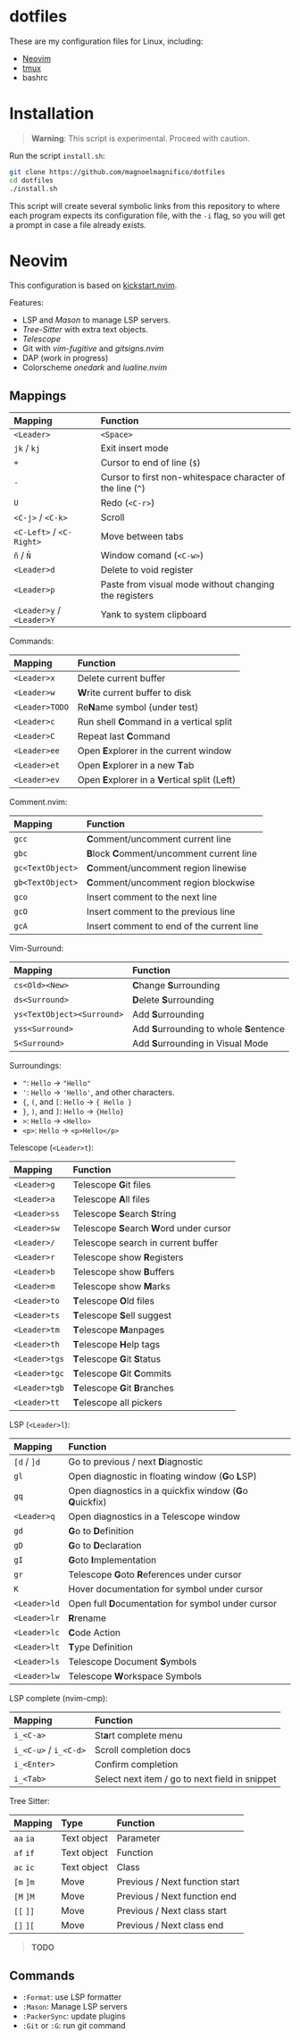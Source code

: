 # dotfiles

These are my configuration files for Linux, including:

- [Neovim](https://github.com/neovim/neovim)
- [tmux](https://github.com/tmux/tmux)
- bashrc


# Installation

> **Warning**: This script is experimental. Proceed with caution.

Run the script `install.sh`:

```bash
git clone https://github.com/magnoelmagnifico/dotfiles
cd dotfiles
./install.sh
```

This script will create several symbolic links from this repository to where
each program expects its configuration file, with the `-i` flag, so you will
get a prompt in case a file already exists.


# Neovim

This configuration is based on [kickstart.nvim].

Features:

- LSP and _Mason_ to manage LSP servers.
- _Tree-Sitter_ with extra text objects.
- _Telescope_
- Git with _vim-fugitive_ and _gitsigns.nvim_
- DAP (work in progress)
- Colorscheme _onedark_ and _lualine.nvim_

[kickstart.nvim]: https://github.com/nvim-lua/kickstart.nvim

## Mappings

| Mapping                   | Function                                                      |
|:--------------------------|:--------------------------------------------------------------|
| `<Leader>`                | `<Space>`                                                     |
| `jk` / `kj`               | Exit insert mode                                              |
| `+`                       | Cursor to end of line (`$`)                                   |
| `-`                       | Cursor to first non-whitespace character of the line (`^`)    |
| `U`                       | Redo (`<C-r>`)                                                |
| `<C-j>` / `<C-k>`         | Scroll                                                        |
| `<C-Left>` / `<C-Right>`  | Move between tabs                                             |
| `ñ` / `Ñ`                 | Window comand (`<C-w>`)                                       |
| `<Leader>d`               | Delete to void register                                       |
| `<Leader>p`               | Paste from visual mode without changing the registers         |
| `<Leader>y` / `<Leader>Y` | Yank to system clipboard                                      |


Commands:

| Mapping       | Function                                           |
|:--------------|:---------------------------------------------------|
| `<Leader>x`   | Delete current buffer                              |
| `<Leader>w`   | **W**rite current buffer to disk                   |
| `<Leader>TODO`   | Re**N**ame symbol (under test)                     |
| `<Leader>c`   | Run shell **C**ommand in a vertical split          |
| `<Leader>C`   | Repeat last **C**ommand                            |
| `<Leader>ee`  | Open **E**xplorer in the current window            |
| `<Leader>et`  | Open **E**xplorer in a new **T**ab                 |
| `<Leader>ev`  | Open **E**xplorer in a **V**ertical split (Left)   |

Comment.nvim:

| Mapping          | Function                                     |
|:-----------------|:---------------------------------------------|
| `gcc`            | **C**omment/uncomment current line           |
| `gbc`            | **B**lock **C**omment/uncomment current line |
| `gc<TextObject>` | **C**omment/uncomment region linewise        |
| `gb<TextObject>` | **C**omment/uncomment region blockwise       |
| `gco`            | Insert comment to the next line              |
| `gcO`            | Insert comment to the previous line          |
| `gcA`            | Insert comment to end of the current line    |

Vim-Surround:

| Mapping          | Function                                   |
|:-----------------|:-------------------------------------------|
| `cs<Old><New>`   | **C**hange **S**urrounding                 |
| `ds<Surround>`   | **D**elete **S**urrounding                 |
| `ys<TextObject><Surround>`| Add **S**urrounding               |
| `yss<Surround>`  | Add **S**urrounding to whole **S**entence  |
| `S<Surround>`    | Add **S**urrounding in Visual Mode         |

Surroundings:

- `"`: `Hello` -> `"Hello"`
- `'`: `Hello` -> `'Hello'`, and other characters.
- `{`, `(`, and `[`: `Hello` -> `{ Hello }`
- `}`, `)`, and `]`: `Hello` -> `{Hello}`
- `>`: `Hello` -> `<Hello>`
- `<p>`: `Hello` -> `<p>Hello</p>`

Telescope (`<Leader>t`):

| Mapping       | Function                                   |
|:--------------|:-------------------------------------------|
| `<Leader>g`   | Telescope **G**it files                    |
| `<Leader>a`   | Telescope **A**ll files                    |
| `<Leader>ss`  | Telescope **S**earch **S**tring            |
| `<Leader>sw`  | Telescope **S**earch **W**ord under cursor |
| `<Leader>/`   | Telescope search in current buffer         |
| `<Leader>r`   | Telescope show **R**egisters               |
| `<Leader>b`   | Telescope show **B**uffers                 |
| `<Leader>m`   | Telescope show **M**arks                   |
| `<Leader>to`  | **T**elescope **O**ld files                |
| `<Leader>ts`  | **T**elescope **S**ell suggest             |
| `<Leader>tm`  | **T**elescope **M**anpages                 |
| `<Leader>th`  | **T**elescope **H**elp tags                |
| `<Leader>tgs` | **T**elescope **G**it **S**tatus           |
| `<Leader>tgc` | **T**elescope **G**it **C**ommits          |
| `<Leader>tgb` | **T**elescope **G**it **B**ranches         |
| `<Leader>tt`  | **T**elescope all pickers                  |

LSP (`<Leader>l`):

| Mapping      | Function                                                    |
|:-------------|:------------------------------------------------------------|
| `[d` / `]d`  | Go to previous / next **D**iagnostic                        |
| `gl`         | Open diagnostic in floating window (**G**o **L**SP)         |
| `gq`         | Open diagnostics in a quickfix window (**G**o **Q**uickfix) |
| `<Leader>q`  | Open diagnostics in a Telescope window                      |
| `gd`         | **G**o to **D**efinition                                    |
| `gD`         | **G**o to **D**eclaration                                   |
| `gI`         | **G**oto **I**mplementation                                 |
| `gr`         | Telescope **G**oto **R**eferences under cursor              |
| `K`          | Hover documentation for symbol under cursor                 |
| `<Leader>ld` | Open full **D**ocumentation for symbol under cursor         |
| `<Leader>lr` | **R**rename                                                 |
| `<Leader>lc` | **C**ode Action                                             |
| `<Leader>lt` | **T**ype Definition                                         |
| `<Leader>ls` | Telescope Document **S**ymbols                              |
| `<Leader>lw` | Telescope **W**orkspace Symbols                             |

LSP complete (nvim-cmp):

| Mapping               | Function                                       |
|:----------------------|:-----------------------------------------------|
| `i_<C-a>`             | St**a**rt complete menu                        |
| `i_<C-u>` / `i_<C-d>` | Scroll completion docs                         |
| `i_<Enter>`           | Confirm completion                             |
| `i_<Tab>`             | Select next item / go to next field in snippet |

Tree Sitter:

| Mapping   | Type        | Function                       |
|:----------|:------------|:-------------------------------|
| `aa` `ia` | Text object | Parameter                      |
| `af` `if` | Text object | Function                       |
| `ac` `ic` | Text object | Class                          |
| `[m` `]m` | Move        | Previous / Next function start |
| `[M` `]M` | Move        | Previous / Next function end   |
| `[[` `]]` | Move        | Previous / Next class start    |
| `[]` `][` | Move        | Previous / Next class end      |

> **TODO**

## Commands

- `:Format`: use LSP formatter
- `:Mason`: Manage LSP servers
- `:PackerSync`: update plugins
- `:Git` or `:G`: run git command
